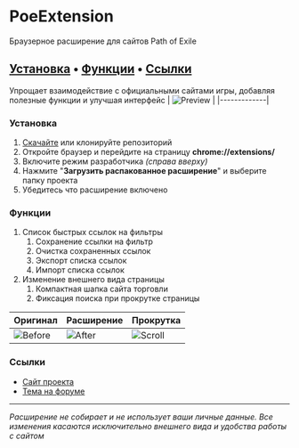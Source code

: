 # PoeExtension
Браузерное расширение для сайтов Path of Exile

[Установка](#Установка) • [Функции](#Функции) • [Ссылки](#Ссылки)
---

Упрощает взаимодействие с официальными сайтами игры, добавляя полезные функции и улучшая интерфейс
| ![Preview](https://custompoe.ru/img/screens/tradePreview.png) |
|-------------|

### Установка
1. [Скачайте](https://github.com/BeardedMark/PoeExtension/archive/refs/heads/main.zip) или клонируйте репозиторий 
2. Откройте браузер и перейдите на страницу **chrome://extensions/**
3. Включите режим разработчика *(справа вверху)*
4. Нажмите "**Загрузить распакованное расширение**" и выберите папку проекта
4. Убедитесь что расширение включено

### Функции
1. Список быстрых ссылок на фильтры
    1. Сохранение ссылки на фильтр
    2. Очистка сохраненных ссылок
    3. Экспорт списка ссылок
    4. Импорт списка ссылок
2. Изменение внешнего вида страницы
    1. Компактная шапка сайта торговли
    2. Фиксация поиска при прокрутке страницы

| Оригинал | Расширение | Прокрутка |
|-------------|-------------|-------------|
| ![Before](https://custompoe.ru/img/screens/tradeBefore.png) | ![After](https://custompoe.ru/img/screens/tradeAfter.png) | ![Scroll](https://custompoe.ru/img/screens/tradeScroll.png) |


### Ссылки
- [Сайт проекта](https://custompoe.ru)
- [Тема на форуме](https://ru.pathofexile.com)

---
*Расширение не собирает и не использует ваши личные данные. Все изменения касаются исключительно внешнего вида и удобства работы с сайтом*
